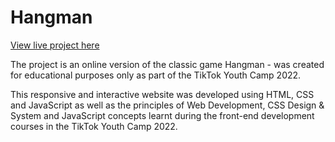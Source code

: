 # Hangman
 
[View live project here](https://atikahalsagoff.github.io/hangman/)

The project is an online version of the classic game Hangman - was created for educational purposes only as part of the TikTok Youth Camp 2022.

This responsive and interactive website was developed using HTML, CSS and JavaScript as well as the principles of Web Development, CSS Design & System and JavaScript concepts learnt during the front-end development courses in the TikTok Youth Camp 2022.

